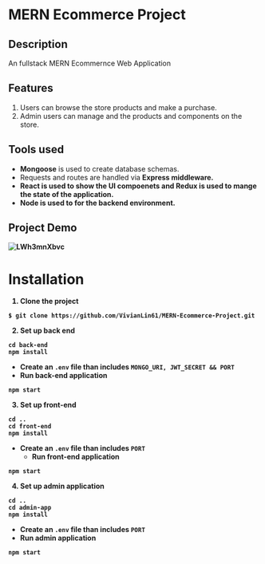 # MERN Ecommerce Project

## Description
An fullstack MERN Ecommernce Web Application

## Features
1. Users can browse the store products and make a purchase.
2. Admin users can manage and the products and components on the store.

## Tools used
* <b>Mongoose</b> is used to create database schemas.
* Requests and routes are handled via <b>Express<b/> middleware.
* <b>React</b>  is used to show the UI compoenets and <b>Redux</b>  is used to mange the state of the application. 
* <b>Node</b>  is used to for the backend environment.

## Project Demo
![LWh3mnXbvc](https://user-images.githubusercontent.com/33815743/121367850-a203a000-c908-11eb-8b1e-6df346b9f9df.gif)

# Installation
1. Clone the project
```
$ git clone https://github.com/VivianLin61/MERN-Ecommerce-Project.git
```
2. Set up back end
``` 
cd back-end
npm install
```
* Create an ```.env``` file than includes ```MONGO_URI, JWT_SECRET && PORT```
* Run back-end application
``` 
npm start
```
3. Set up front-end
``` 
cd ..
cd front-end
npm install
```
* Create an ```.env``` file than includes ```PORT```
   * Run front-end application
```
npm start
```

4. Set up admin application
``` 
cd ..
cd admin-app
npm install
```
* Create an ```.env``` file than includes ```PORT```
* Run admin application
```
npm start
```

  
